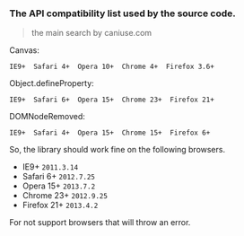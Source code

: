 ### The API compatibility list used by the source code.
> the main search by caniuse.com

Canvas: 

	IE9+  Safari 4+  Opera 10+  Chrome 4+  Firefox 3.6+

Object.defineProperty: 

	IE9+  Safari 6+  Opera 15+  Chrome 23+  Firefox 21+

DOMNodeRemoved:
	
	IE9+  Safari 4+  Opera 15+  Chrome 15+  Firefox 6+


So, the library should work fine on the following browsers.

- IE9+              `2011.3.14`
- Safari 6+			`2012.7.25`
- Opera 15+			`2013.7.2`
- Chrome 23+		`2012.9.25`
- Firefox 21+		`2013.4.2`

For not support browsers that will throw an error.